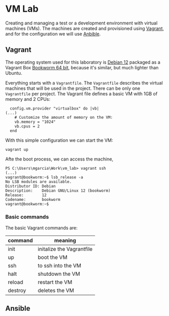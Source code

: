 # VM Lab

Creating and managing a test or a development environment with virtual machines (VMs). The machines are created and provisioned using [Vagrant](https://www.vagrantup.com/), and for the configuration we will use [Anbible](https://www.ansible.com/).

## Vagrant

The operating system used for this laboratory is [Debian 12](https://www.debian.org/) packaged as a Vagrant Box [Bookworm 64 bit](https://app.vagrantup.com/debian/boxes/bookworm64), because it's similar, but much lighter than Ubuntu. 

Everything starts with a `Vagrantfile`. The  `Vagrantfile` describes the virtual machines that will be used in the project. There can be only one `Vagrantfile` per project. The Vagrant file defines a basic VM with 1GB of memory and 2 CPUs:

```
  config.vm.provider "virtualbox" do |vb|
(...)
    # Customize the amount of memory on the VM:
    vb.memory = "1024"
    vb.cpus = 2
  end
```

With this simple configuration we can start the VM:

```
vagrant up
```

Afte the boot process, we can access the machine,

```
PS C:\Users\mgarcia\Work\vm_lab> vagrant ssh
(...)
vagrant@bookworm:~$ lsb_release -a
No LSB modules are available.
Distributor ID: Debian
Description:    Debian GNU/Linux 12 (bookworm)
Release:        12
Codename:       bookworm
vagrant@bookworm:~$
```

### Basic commands

The basic Vagrant commands are:

| command | meaning |
| ------- | ------- |
| init | initalize the Vagrantfile |
| up | boot the VM |
| ssh | to ssh into the VM |
| halt | shutdown the VM |
| reload | restart the VM |
| destroy | deletes the VM |

## Ansible

